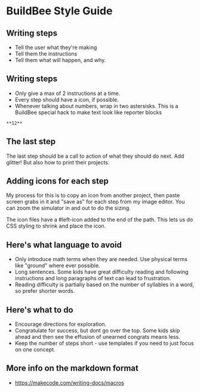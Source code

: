 # BuildBee Style Guide

## Writing steps
* Tell the user what they're making
* Tell them the instructions
* Tell them what will happen, and why.

## Writing steps
* Only give a max of 2 instructions at a time.
* Every step should have a icon, if possible.  
* Whenever talking about numbers, wrap in two astersisks.  This is a BuildBee special hack to make text look like reporter blocks 
```
**12** 
```

## The last step
The last step should be a call to action of what they should do next. Add glitter!  But also how to print their projects.

## Adding icons for each step
My process for this is to copy an icon from another project, then paste screen grabs in it and "save as" for each step from my image editor. You can zoom the simulator in and out to do the sizing.

The icon files have a #left-icon added to the end of the path. This lets us do CSS styling to shrink and place the icon.

## Here's what language to avoid
* Only introduce math terms when they are needed.  Use physical terms like "ground" where ever possible.
* Long sentences.  Some kids have great difficulty reading and following instructions and long paragraphs of text can lead to frustration. 
* Reading difficulty is partially based on the number of syllables in a word, so prefer shorter words.


## Here's what to do
* Encourage directions for exploration. 
* Congratulate for success, but dont go over the top.  Some kids skip ahead and then see the effusion of unearned congrats means less.
* Keep the number of steps short - use templates if you need to just focus on one concept.


## More info on the markdown format
* https://makecode.com/writing-docs/macros

 